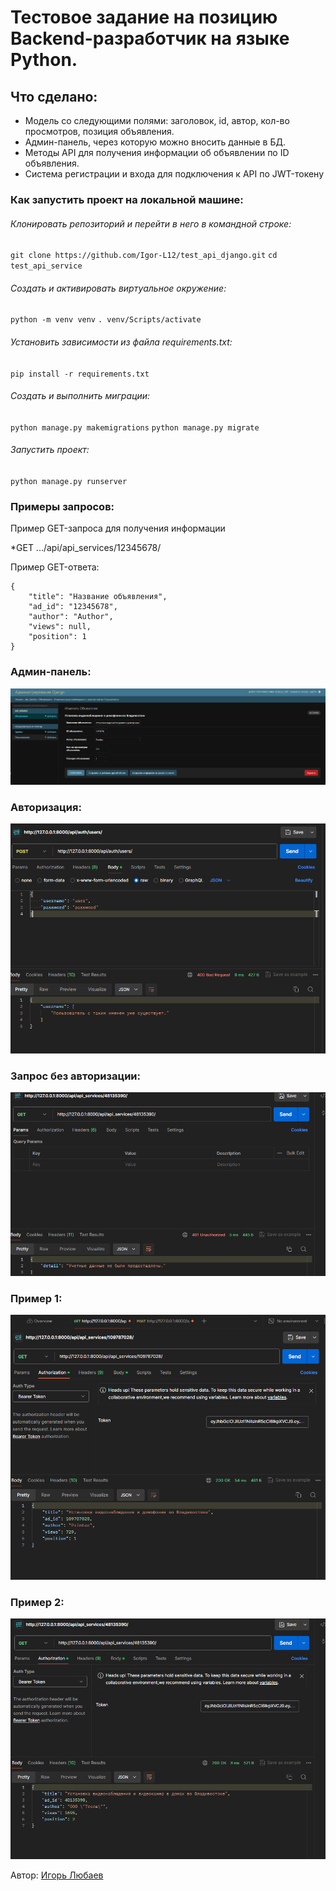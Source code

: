 # Тестовое задание на позицию Backend-разработчик на языке Python.

## Что сделано:

* Модель со следующими полями: заголовок, id, автор, кол-во просмотров, позиция объявления.
* Админ-панель, через которую можно вносить данные в БД.
* Методы API для получения информации об объявлении по ID объявления.
* Система регистрации и входа для подключения к API по JWT-токену

### Как запустить проект на локальной машине:
###### Клонировать репозиторий и перейти в него в командной строке:
`git clone https://github.com/Igor-L12/test_api_django.git`
`cd test_api_service`
###### Создать и активировать виртуальное окружение:
`python -m venv venv`
`. venv/Scripts/activate`
###### Установить зависимости из файла requirements.txt:
`pip install -r requirements.txt`
###### Создать и выполнить миграции:
`python manage.py makemigrations`
`python manage.py migrate`
###### Запустить проект:
`python manage.py runserver`

### Примеры запросов:
Пример GET-запроса для получения информации

*GET .../api/api_services/12345678/

Пример GET-ответа:
```
{
    "title": "Название объявления",
    "ad_id": "12345678",
    "author": "Author",
    "views": null,
    "position": 1
}
```
### Админ-панель:
![dj_admin](test_api_service/img_test/dj_admin.png)

### Авторизация:
![auth](test_api_service/img_test/auth.png)

### Запрос без авторизации:
![false_auth](test_api_service/img_test/false_get.png)

### Пример 1:
![first](test_api_service/img_test/first_example.png)

### Пример 2:
![second](test_api_service/img_test/second_example.png)

Автор: [Игорь Любаев](https://github.com/Igor-L12)
